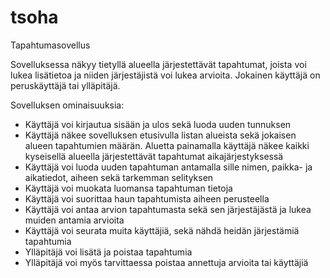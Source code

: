 # tsoha

Tapahtumasovellus

Sovelluksessa näkyy tietyllä alueella järjestettävät tapahtumat, joista voi lukea lisätietoa ja niiden järjestäjistä voi lukea arvioita. Jokainen käyttäjä on peruskäyttäjä tai ylläpitäjä.

Sovelluksen ominaisuuksia:

- Käyttäjä voi kirjautua sisään ja ulos sekä luoda uuden tunnuksen
- Käyttäjä näkee sovelluksen etusivulla listan alueista sekä jokaisen alueen tapahtumien määrän. Aluetta painamalla käyttäjä näkee kaikki kyseisellä alueella järjestettävät tapahtumat aikajärjestyksessä
- Käyttäjä voi luoda uuden tapahtuman antamalla sille nimen, paikka- ja aikatiedot, aiheen sekä tarkemman selityksen
- Käyttäjä voi muokata luomansa tapahtuman tietoja
- Käyttäjä voi suorittaa haun tapahtumista aiheen perusteella
- Käyttäjä voi antaa arvion tapahtumasta sekä sen järjestäjästä ja lukea muiden antamia arvioita
- Käyttäjä voi seurata muita käyttäjiä, sekä nähdä heidän järjestämiä tapahtumia
- Ylläpitäjä voi lisätä ja poistaa tapahtumia
- Ylläpitäjä voi myös tarvittaessa poistaa annettuja arvioita tai käyttäjiä
